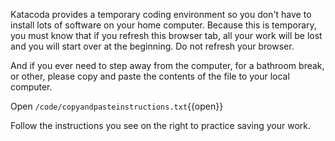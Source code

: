 Katacoda provides a temporary coding environment so you don't have to install lots of software on your home computer.  Because this is temporary, you must know that if you refresh this browser tab, all your work will be lost and you will start over at the beginning.  Do not refresh your browser.

And if you ever need to step away from the computer, for a bathroom break, or other, please copy and paste the contents of the file to your local computer.  

Open `/code/copyandpasteinstructions.txt`{{open}}

Follow the instructions you see on the right to practice saving your work.

